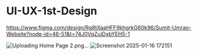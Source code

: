 # UI-UX-1st-Design

https://www.figma.com/design/Rg8tXaaHFF9khgrkG60k96/Sumit-Umrao-Website?node-id=46-51&t=74J0VqZuiDxbYEH5-1


![Uploading Home Page 2.png…]()
![Screenshot 2025-01-16 172151](https://github.com/user-attachments/assets/107165e2-37a3-474e-bae0-4782822a44bc)
